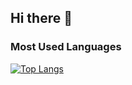 ## Hi there 👋
### Most Used Languages
[![Top Langs](https://github-readme-stats.vercel.app/api/top-langs/?username=HafidilAsad&layout=compact)](https://github.com/anuraghazra/github-readme-stats)

<!--
**HafidilAsad/HafidilAsad** is a ✨ _special_ ✨ repository because its `README.md` (this file) appears on your GitHub profile.

Here are some ideas to get you started:

- 🔭 I’m currently working on ...
- 🌱 I’m currently learning ...
- 👯 I’m looking to collaborate on ...
- 🤔 I’m looking for help with ...
- 💬 Ask me about ...
- 📫 How to reach me: ...
- 😄 Pronouns: ...
- ⚡ Fun fact: ...
-->

